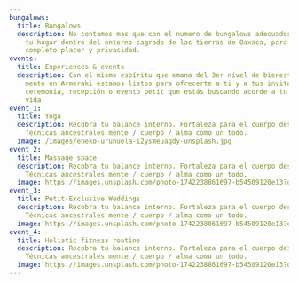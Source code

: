 ```yaml
---
bungalows:
  title: Bungalows
  description: No contamos mas que con el numero de bungalows adecuados para crear
    tu hogar dentro del entorno sagrado de las tierras de Oaxaca, para tu
    completo placer y privacidad.
events:
  title: Experiences & events
  description: Con el mismo espíritu que emana del 3er nivel de bienestar de la
    mente en Armeraki estamos listos para ofrecerte a ti y a tus invitados la
    ceremonia, recepción o evento petit que estás buscando acorde a tu estilo de
    vida.
event_1:
  title: Yoga
  description: Recobra tu balance interno. Fortaleza para el cuerpo desde dentro.
    Técnicas ancestrales mente / cuerpo / alma como un todo.
  image: /images/eneko-urunuela-i2ysmeuagdy-unsplash.jpg
event_2:
  title: Massage space
  description: Recobra tu balance interno. Fortaleza para el cuerpo desde dentro.
    Técnicas ancestrales mente / cuerpo / alma como un todo.
  image: https://images.unsplash.com/photo-1742238861697-b54509120e13?q=80&w=2590&auto=format&fit=crop&ixlib=rb-4.0.3&ixid=M3wxMjA3fDB8MHxwaG90by1wYWdlfHx8fGVufDB8fHx8fA%3D%3D
event_3:
  title: Petit-Exclusive Weddings
  description: Recobra tu balance interno. Fortaleza para el cuerpo desde dentro.
    Técnicas ancestrales mente / cuerpo / alma como un todo.
  image: https://images.unsplash.com/photo-1742238861697-b54509120e13?q=80&w=2590&auto=format&fit=crop&ixlib=rb-4.0.3&ixid=M3wxMjA3fDB8MHxwaG90by1wYWdlfHx8fGVufDB8fHx8fA%3D%3D
event_4:
  title: Holistic fitness routine
  description: Recobra tu balance interno. Fortaleza para el cuerpo desde dentro.
    Técnicas ancestrales mente / cuerpo / alma como un todo.
  image: https://images.unsplash.com/photo-1742238861697-b54509120e13?q=80&w=2590&auto=format&fit=crop&ixlib=rb-4.0.3&ixid=M3wxMjA3fDB8MHxwaG90by1wYWdlfHx8fGVufDB8fHx8fA%3D%3D
---
```

